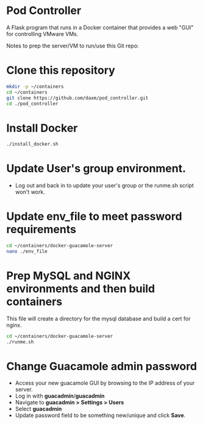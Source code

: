 # Pod Controller
A Flask program that runs in a Docker container that provides a web "GUI" for controlling VMware VMs.

Notes to prep the server/VM to run/use this Git repo:
# Clone this repository
```bash
mkdir -p ~/containers
cd ~/containers
git clone https://github.com/daxm/pod_controller.git
cd ./pod_controller
```

# Install Docker
```bash
./install_docker.sh
```
# Update User's group environment.
* Log out and back in to update your user's group or the runme.sh script won't work.

# Update env_file to meet password requirements
```bash
cd ~/containers/docker-guacamole-server
nano ./env_file
```

# Prep MySQL and NGINX environments and then build containers
This file will create a directory for the mysql database and build a cert for nginx.
```bash
cd ~/containers/docker-guacamole-server
./runme.sh
```

# Change Guacamole admin password
- Access your new guacamole GUI by browsing to the IP address of your server.
- Log in with **guacadmin**/**guacadmin**
- Navigate to **guacadmin > Settings > Users**
- Select **guacadmin**
- Update password field to be something new/unique and click **Save**.


